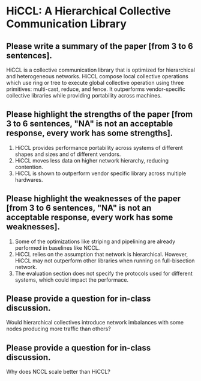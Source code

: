 # HiCCL: A Hierarchical Collective Communication Library

## Please write a summary of the paper [from 3 to 6 sentences].
HiCCL is a collective communication library that is optimized for hierarchical and heterogeneous networks. HiCCL compose local collective operations which use ring or tree to execute global collective operation using three primitives: multi-cast, reduce, and fence. It outperforms vendor-specific collective libraries while providing portability across machines.

## Please highlight the strengths of the paper [from 3 to 6 sentences, "NA" is not an acceptable response, every work has some strengths].
1. HiCCL provides performance portability across systems of different shapes and sizes and of different vendors.
2. HiCCL moves less data on higher network hierarchy, reducing contention.
3. HiCCL is shown to outperform vendor specific library across multiple hardwares.

## Please highlight the weaknesses of the paper [from 3 to 6 sentences, "NA" is not an acceptable response, every work has some weaknesses].
1. Some of the optimizations like striping and pipelining are already performed in baselines like NCCL.
2. HiCCL relies on the assumption that network is hierarchical. However, HiCCL may not outperform other libraries when running on full-bisection network.
3. The evaluation section does not specify the protocols used for different systems, which could impact the performace.

## Please provide a question for in-class discussion.
Would hierarchical collectives introduce network imbalances with some nodes producing more traffic than others?

## Please provide a question for in-class discussion.
Why does NCCL scale better than HiCCL?


